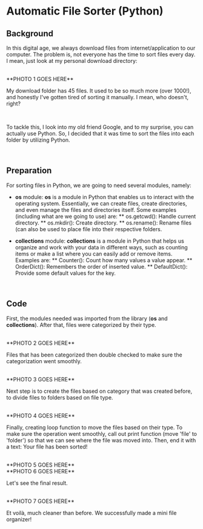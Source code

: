 # Automatic File Sorter (Python)

## **Background**

In this digital age, we always download files from internet/application to our computer. The problem is, not everyone has the time to sort files every day. I mean, just look at my personal download directory:

<br>
**PHOTO 1 GOES HERE**
<br>

My download folder has 45 files. It used to be so much more (over 1000!), and honestly I've gotten tired of sorting it manually. I mean, who doesn't, right?

<br>

To tackle this, I look into my old friend Google, and to my surprise, you can actually use Python. So, I decided that it was time to sort the files into each folder by utilizing Python.

<br>

## **Preparation**

For sorting files in Python, we are going to need several modules, namely:
* **os** module: **os** is a module in Python that enables us to interact with the operating system. Essentially, we can create files, create directories, and even manage the files and directories itself. Some examples (including what are we going to use) are:
  ** os.getcwd(): Handle current directory.
  ** os.mkdir(): Create directory.
  ** os.rename(): Rename files (can also be used to place file into their respective folders.

* **collections** module: **collections** is a module in Python that helps us organize and work with your data in different ways, such as counting items or make a list where you can easily add or remove items. Examples are:
  ** Counter(): Count how many values a value appear.
  ** OrderDict(): Remembers the order of inserted value.
  ** DefaultDict(): Provide some default values for the key.

<br>

## **Code**

First, the modules needed was imported from the library (**os** and **collections**). After that, files were categorized by their type.

<br>
**PHOTO 2 GOES HERE**
<br>

Files that has been categorized then double checked to make sure the categorization went smoothly.

<br>
**PHOTO 3 GOES HERE**
<br>

Next step is to create the files based on category that was created before, to divide files to folders based on file type. 

<br>
**PHOTO 4 GOES HERE**
<br>

Finally, creating loop function to move the files based on their type. To make sure the operation went smoothly, call out print function (move 'file' to 'folder') so that we can see where the file was moved into. Then, end it with a text: Your file has been sorted! 

<br>
**PHOTO 5 GOES HERE**
<br>
**PHOTO 6 GOES HERE**
<br>

Let's see the final result.

<br>
**PHOTO 7 GOES HERE**
<br>

Et voilà, much cleaner than before. We successfully made a mini file organizer!

